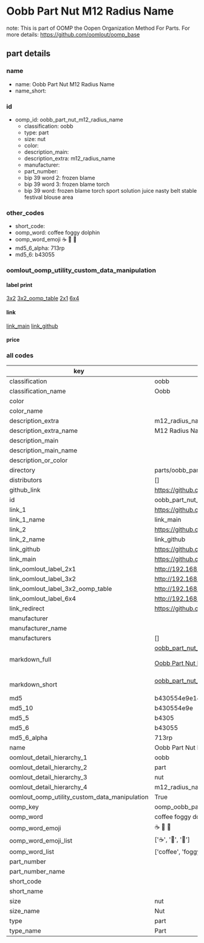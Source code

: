 # Oobb Part Nut M12 Radius Name  

note: This is part of OOMP the Oopen Organization Method For Parts. For more details: https://github.com/oomlout/oomp_base

##  part details
  







### name
* name: Oobb Part Nut M12 Radius Name
* name_short: 
### id
* oomp_id: oobb_part_nut_m12_radius_name
  * classification: oobb
  * type: part
  * size: nut
  * color: 
  * description_main: 
  * description_extra: m12_radius_name
  * manufacturer: 
  * part_number: 
  * bip 39 word 2: frozen blame
  * bip 39 word 3: frozen blame torch
  * bip 39 word: frozen blame torch sport solution juice nasty belt stable festival blouse area

### other_codes
* short_code: 
* oomp_word: coffee foggy dolphin
* oomp_word_emoji :coffee: :foggy: :dolphin:
* md5_6_alpha: 713rp
* md5_6: b43055






### oomlout_oomp_utility_custom_data_manipulation
#### label print
[3x2](http://192.168.1.245:1112/?label=oomp%20713rp)
[3x2_oomp_table](http://192.168.1.108:1112/?label=oomp%20713rp)
[2x1](http://192.168.1.242:1112/?label=oomp%20713rp)
[6x4](http://192.168.1.55:1112/?label=oomp%20713rp)    

#### link

[link_main](https://github.com/oomlout/oomlout_oomp_version_1_messy/tree/main/parts/oobb_part_nut_m12_radius_name) [link_github](https://github.com/oomlout/oomlout_oomp_version_1_messy/tree/main/parts/oobb_part_nut_m12_radius_name)                             

#### price







### all codes 
| key | value |  
| --- | --- |  
| classification | oobb |  
| classification_name | Oobb |  
| color |  |  
| color_name |  |  
| description_extra | m12_radius_name |  
| description_extra_name | M12 Radius Name |  
| description_main |  |  
| description_main_name |  |  
| description_or_color |   |  
| directory | parts/oobb_part_nut_m12_radius_name |  
| distributors | [] |  
| github_link | https://github.com/oomlout/oomlout_oomp_part_src/tree/main/parts/oobb_part_nut_m12_radius_name |  
| id | oobb_part_nut_m12_radius_name |  
| link_1 | https://github.com/oomlout/oomlout_oomp_version_1_messy/tree/main/parts/oobb_part_nut_m12_radius_name |  
| link_1_name | link_main |  
| link_2 | https://github.com/oomlout/oomlout_oomp_version_1_messy/tree/main/parts/oobb_part_nut_m12_radius_name |  
| link_2_name | link_github |  
| link_github | https://github.com/oomlout/oomlout_oomp_version_1_messy/tree/main/parts/oobb_part_nut_m12_radius_name |  
| link_main | https://github.com/oomlout/oomlout_oomp_version_1_messy/tree/main/parts/oobb_part_nut_m12_radius_name |  
| link_oomlout_label_2x1 | http://192.168.1.242:1112/?label=oomp%20713rp |  
| link_oomlout_label_3x2 | http://192.168.1.245:1112/?label=oomp%20713rp |  
| link_oomlout_label_3x2_oomp_table | http://192.168.1.108:1112/?label=oomp%20713rp |  
| link_oomlout_label_6x4 | http://192.168.1.55:1112/?label=oomp%20713rp |  
| link_redirect | https://github.com/oomlout/oomlout_oomp_version_1_messy/tree/main/parts/oobb_part_nut_m12_radius_name |  
| manufacturer |  |  
| manufacturer_name |  |  
| manufacturers | [] |  
| markdown_full | [oobb_part_nut_m12_radius_name](none)<br>[](none)<br>[Oobb Part Nut M12 Radius Name](none)<br><br> |  
| markdown_short | [oobb_part_nut_m12_radius_name](none)<br><br> |  
| md5 | b430554e9e14f265e3676d2bca85caed |  
| md5_10 | b430554e9e |  
| md5_5 | b4305 |  
| md5_6 | b43055 |  
| md5_6_alpha | 713rp |  
| name | Oobb Part Nut M12 Radius Name |  
| oomlout_detail_hierarchy_1 | oobb |  
| oomlout_detail_hierarchy_2 | part |  
| oomlout_detail_hierarchy_3 | nut |  
| oomlout_detail_hierarchy_4 | m12_radius_name |  
| oomlout_oomp_utility_custom_data_manipulation | True |  
| oomp_key | oomp_oobb_part_nut_m12_radius_name |  
| oomp_word | coffee foggy dolphin |  
| oomp_word_emoji | :coffee: :foggy: :dolphin: |  
| oomp_word_emoji_list | [':coffee:', ':foggy:', ':dolphin:'] |  
| oomp_word_list | ['coffee', 'foggy', 'dolphin'] |  
| part_number |  |  
| part_number_name |  |  
| short_code |  |  
| short_name |  |  
| size | nut |  
| size_name | Nut |  
| type | part |  
| type_name | Part |  

